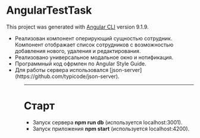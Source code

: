 # AngularTestTask

This project was generated with [Angular CLI](https://github.com/angular/angular-cli) version 9.1.9.

<ul>
  <li>Реализован компонент оперирующий сущностью сотрудник. Компонент отображает список сотрудников с возможностью добавления нового, удаления и редактирования.</li>
  <li>Реализовано универсальное модальное окно и нотификация.</li>
  <li>Программный код офрмлен по Angular Style Guide.</li>
  <li>Для работы сервера использовался [json-server](https://github.com/typicode/json-server).</li>
 <ul>
<hr>
   
<h1>Старт</h1>
<ul>
  <li>Запуск сервера <strong>npm run db</strong> (используется localhost:3001).</li>
  <li>Запуск приложения <strong>npm start</strong> (используется localhost:4200).</li>
</ul>


